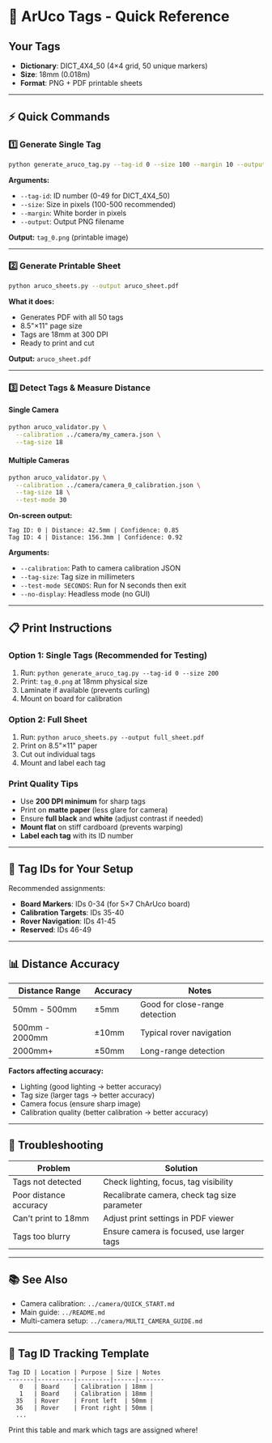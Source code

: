 # 🎯 ArUco Tags - Quick Reference

## Your Tags
- **Dictionary**: DICT_4X4_50 (4×4 grid, 50 unique markers)
- **Size**: 18mm (0.018m)
- **Format**: PNG + PDF printable sheets

---

## ⚡ Quick Commands

### 1️⃣ Generate Single Tag
```bash
python generate_aruco_tag.py --tag-id 0 --size 100 --margin 10 --output tag_0.png
```

**Arguments:**
- `--tag-id`: ID number (0-49 for DICT_4X4_50)
- `--size`: Size in pixels (100-500 recommended)
- `--margin`: White border in pixels
- `--output`: Output PNG filename

**Output:** `tag_0.png` (printable image)

---

### 2️⃣ Generate Printable Sheet
```bash
python aruco_sheets.py --output aruco_sheet.pdf
```

**What it does:**
- Generates PDF with all 50 tags
- 8.5"×11" page size
- Tags are 18mm at 300 DPI
- Ready to print and cut

**Output:** `aruco_sheet.pdf`

---

### 3️⃣ Detect Tags & Measure Distance

#### Single Camera
```bash
python aruco_validator.py \
  --calibration ../camera/my_camera.json \
  --tag-size 18
```

#### Multiple Cameras
```bash
python aruco_validator.py \
  --calibration ../camera/camera_0_calibration.json \
  --tag-size 18 \
  --test-mode 30
```

**On-screen output:**
```
Tag ID: 0 | Distance: 42.5mm | Confidence: 0.85
Tag ID: 4 | Distance: 156.3mm | Confidence: 0.92
```

**Arguments:**
- `--calibration`: Path to camera calibration JSON
- `--tag-size`: Tag size in millimeters
- `--test-mode SECONDS`: Run for N seconds then exit
- `--no-display`: Headless mode (no GUI)

---

## 📋 Print Instructions

### Option 1: Single Tags (Recommended for Testing)
1. Run: `python generate_aruco_tag.py --tag-id 0 --size 200`
2. Print: `tag_0.png` at 18mm physical size
3. Laminate if available (prevents curling)
4. Mount on board for calibration

### Option 2: Full Sheet
1. Run: `python aruco_sheets.py --output full_sheet.pdf`
2. Print on 8.5"×11" paper
3. Cut out individual tags
4. Mount and label each tag

### Print Quality Tips
- Use **200 DPI minimum** for sharp tags
- Print on **matte paper** (less glare for camera)
- Ensure **full black** and **white** (adjust contrast if needed)
- **Mount flat** on stiff cardboard (prevents warping)
- **Label each tag** with its ID number

---

## 🎯 Tag IDs for Your Setup

Recommended assignments:
- **Board Markers**: IDs 0-34 (for 5×7 ChArUco board)
- **Calibration Targets**: IDs 35-40
- **Rover Navigation**: IDs 41-45
- **Reserved**: IDs 46-49

---

## 📊 Distance Accuracy

| Distance Range | Accuracy | Notes |
|---|---|---|
| 50mm - 500mm | ±5mm | Good for close-range detection |
| 500mm - 2000mm | ±10mm | Typical rover navigation |
| 2000mm+ | ±50mm | Long-range detection |

**Factors affecting accuracy:**
- Lighting (good lighting → better accuracy)
- Tag size (larger tags → better accuracy)
- Camera focus (ensure sharp image)
- Calibration quality (better calibration → better accuracy)

---

## 🔧 Troubleshooting

| Problem | Solution |
|---------|----------|
| Tags not detected | Check lighting, focus, tag visibility |
| Poor distance accuracy | Recalibrate camera, check tag size parameter |
| Can't print to 18mm | Adjust print settings in PDF viewer |
| Tags too blurry | Ensure camera is focused, use larger tags |

---

## 📚 See Also
- Camera calibration: `../camera/QUICK_START.md`
- Main guide: `../README.md`
- Multi-camera setup: `../camera/MULTI_CAMERA_GUIDE.md`

---

## 💾 Tag ID Tracking Template

```
Tag ID | Location | Purpose | Size | Notes
-------|----------|---------|------|-------
   0   | Board    | Calibration | 18mm | 
   1   | Board    | Calibration | 18mm |
  35   | Rover    | Front left  | 50mm |
  36   | Rover    | Front right | 50mm |
  ...
```

Print this table and mark which tags are assigned where!
